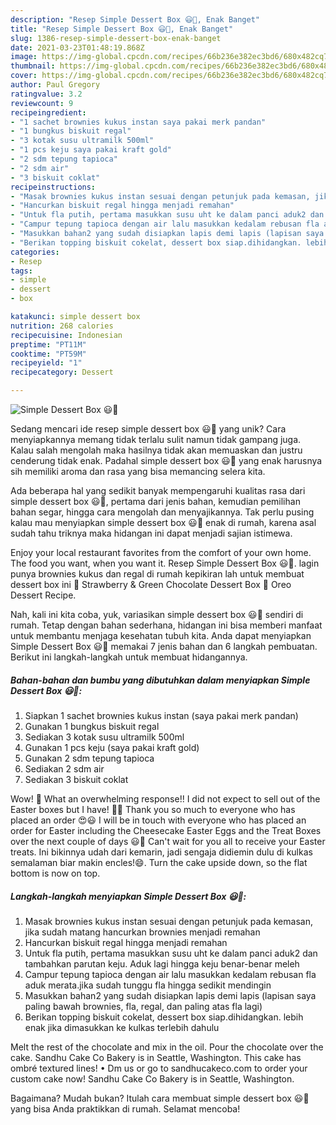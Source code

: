 ```yaml
---
description: "Resep Simple Dessert Box 😃🍫, Enak Banget"
title: "Resep Simple Dessert Box 😃🍫, Enak Banget"
slug: 1386-resep-simple-dessert-box-enak-banget
date: 2021-03-23T01:48:19.868Z
image: https://img-global.cpcdn.com/recipes/66b236e382ec3bd6/680x482cq70/simple-dessert-box-foto-resep-utama.jpg
thumbnail: https://img-global.cpcdn.com/recipes/66b236e382ec3bd6/680x482cq70/simple-dessert-box-foto-resep-utama.jpg
cover: https://img-global.cpcdn.com/recipes/66b236e382ec3bd6/680x482cq70/simple-dessert-box-foto-resep-utama.jpg
author: Paul Gregory
ratingvalue: 3.2
reviewcount: 9
recipeingredient:
- "1 sachet brownies kukus instan saya pakai merk pandan"
- "1 bungkus biskuit regal"
- "3 kotak susu ultramilk 500ml"
- "1 pcs keju saya pakai kraft gold"
- "2 sdm tepung tapioca"
- "2 sdm air"
- "3 biskuit coklat"
recipeinstructions:
- "Masak brownies kukus instan sesuai dengan petunjuk pada kemasan, jika sudah matang hancurkan brownies menjadi remahan"
- "Hancurkan biskuit regal hingga menjadi remahan"
- "Untuk fla putih, pertama masukkan susu uht ke dalam panci aduk2 dan tambahkan parutan keju. Aduk lagi hingga keju benar-benar meleh"
- "Campur tepung tapioca dengan air lalu masukkan kedalam rebusan fla aduk merata.jika sudah tunggu fla hingga sedikit mendingin"
- "Masukkan bahan2 yang sudah disiapkan lapis demi lapis (lapisan saya paling bawah brownies, fla, regal, dan paling atas fla lagi)"
- "Berikan topping biskuit cokelat, dessert box siap.dihidangkan. lebih enak jika dimasukkan ke kulkas terlebih dahulu"
categories:
- Resep
tags:
- simple
- dessert
- box

katakunci: simple dessert box 
nutrition: 268 calories
recipecuisine: Indonesian
preptime: "PT11M"
cooktime: "PT59M"
recipeyield: "1"
recipecategory: Dessert

---
```



![Simple Dessert Box 😃🍫](https://img-global.cpcdn.com/recipes/66b236e382ec3bd6/680x482cq70/simple-dessert-box-foto-resep-utama.jpg)

Sedang mencari ide resep simple dessert box 😃🍫 yang unik? Cara menyiapkannya memang tidak terlalu sulit namun tidak gampang juga. Kalau salah mengolah maka hasilnya tidak akan memuaskan dan justru cenderung tidak enak. Padahal simple dessert box 😃🍫 yang enak harusnya sih memiliki aroma dan rasa yang bisa memancing selera kita.

Ada beberapa hal yang sedikit banyak mempengaruhi kualitas rasa dari simple dessert box 😃🍫, pertama dari jenis bahan, kemudian pemilihan bahan segar, hingga cara mengolah dan menyajikannya. Tak perlu pusing kalau mau menyiapkan simple dessert box 😃🍫 enak di rumah, karena asal sudah tahu triknya maka hidangan ini dapat menjadi sajian istimewa.

Enjoy your local restaurant favorites from the comfort of your own home. The food you want, when you want it. Resep Simple Dessert Box 😃🍫. lagin punya brownies kukus dan regal di rumah kepikiran lah untuk membuat dessert box ini 🍓 Strawberry &amp; Green Chocolate Dessert Box 🍫 Oreo Dessert Recipe.


Nah, kali ini kita coba, yuk, variasikan simple dessert box 😃🍫 sendiri di rumah. Tetap dengan bahan sederhana, hidangan ini bisa memberi manfaat untuk membantu menjaga kesehatan tubuh kita. Anda dapat menyiapkan Simple Dessert Box 😃🍫 memakai 7 jenis bahan dan 6 langkah pembuatan. Berikut ini langkah-langkah untuk membuat hidangannya.

<!--inarticleads1-->

##### Bahan-bahan dan bumbu yang dibutuhkan dalam menyiapkan Simple Dessert Box 😃🍫:

1. Siapkan 1 sachet brownies kukus instan (saya pakai merk pandan)
1. Gunakan 1 bungkus biskuit regal
1. Sediakan 3 kotak susu ultramilk 500ml
1. Gunakan 1 pcs keju (saya pakai kraft gold)
1. Gunakan 2 sdm tepung tapioca
1. Sediakan 2 sdm air
1. Sediakan 3 biskuit coklat


Wow! 💛 What an overwhelming response!! I did not expect to sell out of the Easter boxes but I have! 🐣🐰 Thank you so much to everyone who has placed an order 😍😃 I will be in touch with everyone who has placed an order for Easter including the Cheesecake Easter Eggs and the Treat Boxes over the next couple of days 😃🍫 Can&#39;t wait for you all to receive your Easter treats. Ini bikinnya udah dari kemarin, jadi sengaja didiemin dulu di kulkas semalaman biar makin encles!😄. Turn the cake upside down, so the flat bottom is now on top. 

<!--inarticleads2-->

##### Langkah-langkah menyiapkan Simple Dessert Box 😃🍫:

1. Masak brownies kukus instan sesuai dengan petunjuk pada kemasan, jika sudah matang hancurkan brownies menjadi remahan
1. Hancurkan biskuit regal hingga menjadi remahan
1. Untuk fla putih, pertama masukkan susu uht ke dalam panci aduk2 dan tambahkan parutan keju. Aduk lagi hingga keju benar-benar meleh
1. Campur tepung tapioca dengan air lalu masukkan kedalam rebusan fla aduk merata.jika sudah tunggu fla hingga sedikit mendingin
1. Masukkan bahan2 yang sudah disiapkan lapis demi lapis (lapisan saya paling bawah brownies, fla, regal, dan paling atas fla lagi)
1. Berikan topping biskuit cokelat, dessert box siap.dihidangkan. lebih enak jika dimasukkan ke kulkas terlebih dahulu


Melt the rest of the chocolate and mix in the oil. Pour the chocolate over the cake. Sandhu Cake Co Bakery is in Seattle, Washington. This cake has ombré textured lines! • Dm us or go to sandhucakeco.com to order your custom cake now! Sandhu Cake Co Bakery is in Seattle, Washington. 

Bagaimana? Mudah bukan? Itulah cara membuat simple dessert box 😃🍫 yang bisa Anda praktikkan di rumah. Selamat mencoba!

